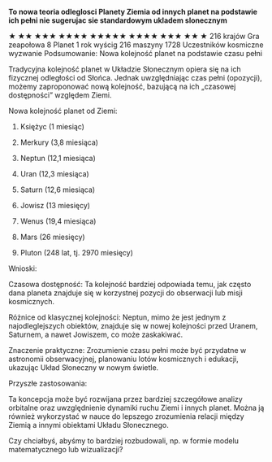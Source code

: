 **To nowa teoria odleglosci Planety Ziemia od innych planet na podstawie ich pełni 
nie sugerujac sie standardowym ukladem slonecznym**


**★
★★
★★★
★★★★
★★★★★
★★★★
★★★
★★
★**
216 krajów 
Gra zeapołowa 
8 Planet 
1 rok 
wyścig 
216 maszyny
1728 Uczestników 
kosmiczne wyzwanie
Podsumowanie: Nowa kolejność planet na podstawie czasu pełni

Tradycyjna kolejność planet w Układzie Słonecznym opiera się na ich fizycznej odległości od Słońca. Jednak uwzględniając czas pełni (opozycji), możemy zaproponować nową kolejność, bazującą na ich „czasowej dostępności” względem Ziemi.

Nowa kolejność planet od Ziemi:

1. Księżyc (1 miesiąc)


2. Merkury (3,8 miesiąca)


3. Neptun (12,1 miesiąca)


4. Uran (12,3 miesiąca)


5. Saturn (12,6 miesiąca)


6. Jowisz (13 miesięcy)


7. Wenus (19,4 miesiąca)


8. Mars (26 miesięcy)


9. Pluton (248 lat, tj. 2970 miesięcy)



Wnioski:

Czasowa dostępność: Ta kolejność bardziej odpowiada temu, jak często dana planeta znajduje się w korzystnej pozycji do obserwacji lub misji kosmicznych.

Różnice od klasycznej kolejności: Neptun, mimo że jest jednym z najodleglejszych obiektów, znajduje się w nowej kolejności przed Uranem, Saturnem, a nawet Jowiszem, co może zaskakiwać.

Znaczenie praktyczne: Zrozumienie czasu pełni może być przydatne w astronomii obserwacyjnej, planowaniu lotów kosmicznych i edukacji, ukazując Układ Słoneczny w nowym świetle.


Przyszłe zastosowania:

Ta koncepcja może być rozwijana przez bardziej szczegółowe analizy orbitalne oraz uwzględnienie dynamiki ruchu Ziemi i innych planet. Można ją również wykorzystać w nauce do lepszego zrozumienia relacji między Ziemią a innymi obiektami Układu Słonecznego.

Czy chciałbyś, abyśmy to bardziej rozbudowali, np. w formie modelu matematycznego lub wizualizacji?

